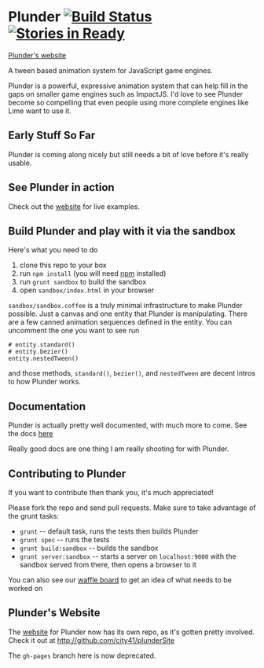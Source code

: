 # Plunder [![Build Status](https://secure.travis-ci.org/city41/plunder.png?branch=master)](http://travis-ci.org/city41/plunder) [![Stories in Ready](https://badge.waffle.io/city41/plunder.png)](http://waffle.io/city41/plunder)

[Plunder's website](http://plunderjs.com)

A tween based animation system for JavaScript game engines.

Plunder is a powerful, expressive animation system that can help fill in the gaps on smaller game engines such as ImpactJS. 
I'd love to see Plunder become so compelling that even people using more complete engines like Lime want to use it.

## Early Stuff So Far
Plunder is coming along nicely but still needs a bit of love before it's really usable. 

## See Plunder in action
Check out the [website](http://plunderjs.com) for live examples.

## Build Plunder and play with it via the sandbox
Here's what you need to do

1. clone this repo to your box
2. run `npm install` (you will need [npm](http://npmjs.org) installed)
3. run `grunt sandbox` to build the sandbox
4. open `sandbox/index.html` in your browser

`sandbox/sandbox.coffee` is a truly minimal infrastructure to make Plunder possible.
Just a canvas and one entity that Plunder is manipulating. There are a few canned animation sequences defined
in the entity. You can uncomment the one you want to see run

```
# entity.standard()
# entity.bezier()
entity.nestedTween()
```

and those methods, `standard()`, `bezier()`, and `nestedTween` are decent intros to how Plunder works.

## Documentation

Plunder is actually pretty well documented, with much more to come. See the docs [here](http://city41.github.io/plunder/docs/index.html)

Really good docs are one thing I am really shooting for with Plunder.

## Contributing to Plunder
If you want to contribute then thank you, it's much appreciated!

Please fork the repo and send pull requests. Make sure to take advantage of the grunt tasks:

* `grunt` -- default task, runs the tests then builds Plunder
* `grunt spec` -- runs the tests
* `grunt build:sandbox` -- builds the sandbox
* `grunt server:sandbox` -- starts a server on `localhost:9000` with the sandbox served from there, then opens a browser to it

You can also see our [waffle board](http://waffle.io/city41/plunder) to get an idea of what needs to be worked on

## Plunder's Website
The [website](http://plunderjs.com) for Plunder now has its own repo, as it's gotten pretty involved. Check it out at http://github.com/city41/plunderSite  
  
The `gh-pages` branch here is now deprecated.

